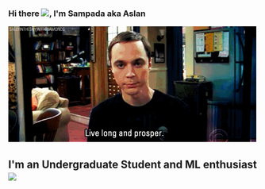 ### Hi there <img src="https://media.giphy.com/media/hvRJCLFzcasrR4ia7z/giphy.gif" width="30px">, I'm Sampada aka Aslan







![alt text](https://github.com/Sampada-Nathe/Sampada-Nathe/blob/main/download.gif?raw=true)


## I'm an Undergraduate Student and ML enthusiast <img src="https://media.giphy.com/media/WUlplcMpOCEmTGBtBW/giphy.gif" width="45">
